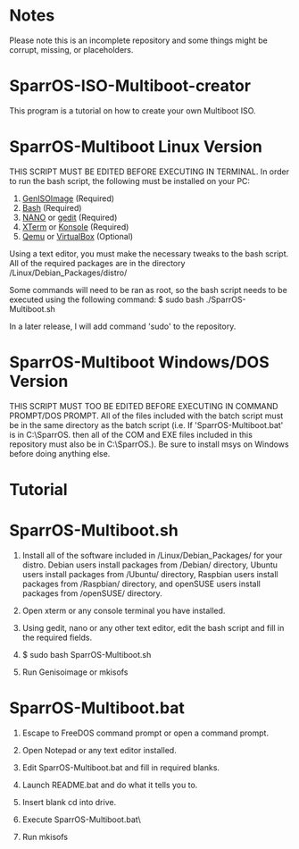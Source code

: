 # Notes

Please note this is an incomplete repository and some things might be corrupt, missing, or placeholders.

# SparrOS-ISO-Multiboot-creator

This program is a tutorial on how to create your own Multiboot ISO.

# SparrOS-Multiboot Linux Version

THIS SCRIPT MUST BE EDITED BEFORE EXECUTING IN TERMINAL. In order to run the bash script, the following must be installed on your PC:

1. <a href="apt:genisoimage">GenISOImage</a> (Required)
2. <a href="apt:bash">Bash</a> (Required)
3. <a href="apt:nano">NANO</a> or <a href="apt:gedit">gedit</a> (Required)
4. <a href="apt:xterm">XTerm</a> or <a href="apt:konsole">Konsole</a> (Required)
5. <a href="apt:qemu">Qemu</a> or <a href="apt:virtualbox">VirtualBox</a> (Optional)

Using a text editor, you must make the necessary tweaks to the bash script. All of the required packages are in the directory /Linux/Debian_Packages/distro/

Some commands will need to be ran as root, so the bash script needs to be executed using the following command:
$ sudo bash ./SparrOS-Multiboot.sh

In a later release, I will add command 'sudo' to the repository.

# SparrOS-Multiboot Windows/DOS Version

THIS SCRIPT MUST TOO BE EDITED BEFORE EXECUTING IN COMMAND PROMPT/DOS PROMPT. All of the files included with the batch script must be in the same directory as the batch script (i.e. If 'SparrOS-Multiboot.bat' is in C:\SparrOS\. then all of the COM and EXE files included in this repository must also be in C:\SparrOS\.).
Be sure to install msys on Windows before doing anything else.

# Tutorial

# SparrOS-Multiboot.sh

1. Install all of the software included in /Linux/Debian_Packages/ for your distro. Debian users install packages from /Debian/ directory, Ubuntu users install packages from /Ubuntu/ directory, Raspbian users install packages from /Raspbian/ directory, and openSUSE users install packages from /openSUSE/ directory.

2. Open xterm or any console terminal you have installed.

3. Using gedit, nano or any other text editor, edit the bash script and fill in the required fields.

4. $ sudo bash SparrOS-Multiboot.sh

5. Run Genisoimage or mkisofs

# SparrOS-Multiboot.bat

1. Escape to FreeDOS command prompt or open a command prompt.

2. Open Notepad or any text editor installed.

3. Edit SparrOS-Multiboot.bat and fill in required blanks.

4. Launch README.bat and do what it tells you to.

5. Insert blank cd into drive.

6. Execute SparrOS-Multiboot.bat\

7. Run mkisofs
